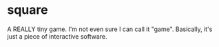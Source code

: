 square
======

A REALLY tiny game. I'm not even sure I can call it "game". Basically, it's just a piece of interactive software.
